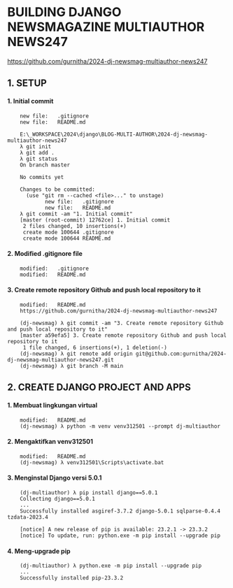 # BUILDING DJANGO NEWSMAGAZINE MULTIAUTHOR NEWS247
https://github.com/gurnitha/2024-dj-newsmag-multiauthor-news247

## 1. SETUP

#### 1. Initial commit

        new file:   .gitignore
        new file:   README.md

        E:\_WORKSPACE\2024\django\BLOG-MULTI-AUTHOR\2024-dj-newsmag-multiauthor-news247
        λ git init
        λ git add .
        λ git status
        On branch master

        No commits yet

        Changes to be committed:
          (use "git rm --cached <file>..." to unstage)
                new file:   .gitignore
                new file:   README.md
        λ git commit -am "1. Initial commit"
        [master (root-commit) 12762ce] 1. Initial commit
         2 files changed, 10 insertions(+)
         create mode 100644 .gitignore
         create mode 100644 README.md

#### 2. Modified .gitignore file

        modified:   .gitignore
        modified:   README.md

#### 3. Create remote repository Github and push local repository to it

        modified:   README.md
        https://github.com/gurnitha/2024-dj-newsmag-multiauthor-news247

        (dj-newsmag) λ git commit -am "3. Create remote repository Github and push local repository to it"
        [master a59efa5] 3. Create remote repository Github and push local repository to it
         1 file changed, 6 insertions(+), 1 deletion(-)
        (dj-newsmag) λ git remote add origin git@github.com:gurnitha/2024-dj-newsmag-multiauthor-news247.git
        (dj-newsmag) λ git branch -M main


## 2. CREATE DJANGO PROJECT AND APPS

#### 1. Membuat lingkungan virtual

        modified:   README.md
        (dj-newsmag) λ python -m venv venv312501 --prompt dj-multiauthor

#### 2. Mengaktifkan venv312501

        modified:   README.md
        (dj-newsmag) λ venv312501\Scripts\activate.bat

#### 3. Menginstal Django versi 5.0.1

        (dj-multiauthor) λ pip install django==5.0.1
        Collecting django==5.0.1
        ...
        Successfully installed asgiref-3.7.2 django-5.0.1 sqlparse-0.4.4 tzdata-2023.4

        [notice] A new release of pip is available: 23.2.1 -> 23.3.2
        [notice] To update, run: python.exe -m pip install --upgrade pip

#### 4. Meng-upgrade pip

        (dj-multiauthor) λ python.exe -m pip install --upgrade pip
        ...
        Successfully installed pip-23.3.2